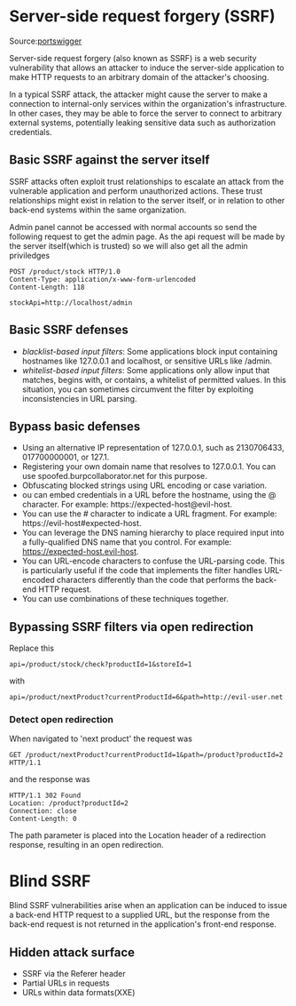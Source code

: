 # Server-side request forgery (SSRF)

Source:[portswigger](https://portswigger.net/web-security/ssrf)

Server-side request forgery (also known as SSRF) is a web security vulnerability that allows an attacker to induce the server-side application to make HTTP requests to an arbitrary domain of the attacker's choosing.

In a typical SSRF attack, the attacker might cause the server to make a connection to internal-only services within the organization's infrastructure. In other cases, they may be able to force the server to connect to arbitrary external systems, potentially leaking sensitive data such as authorization credentials.

## Basic SSRF against the server itself
SSRF attacks often exploit trust relationships to escalate an attack from the vulnerable application and perform unauthorized actions. These trust relationships might exist in relation to the server itself, or in relation to other back-end systems within the same organization.

Admin panel cannot be accessed with normal accounts so send the following request to get the admin page. As the api request will be made by the server itself(which is trusted) so we will also get all the admin priviledges
```
POST /product/stock HTTP/1.0
Content-Type: application/x-www-form-urlencoded
Content-Length: 118

stockApi=http://localhost/admin
```
## Basic SSRF defenses

- *blacklist-based input filters*: Some applications block input containing hostnames like 127.0.0.1 and localhost, or sensitive URLs like /admin.
- *whitelist-based input filters*: Some applications only allow input that matches, begins with, or contains, a whitelist of permitted values. In this situation, you can sometimes circumvent the filter by exploiting inconsistencies in URL parsing.

## Bypass basic defenses

- Using an alternative IP representation of 127.0.0.1, such as 2130706433, 017700000001, or 127.1.
- Registering your own domain name that resolves to 127.0.0.1. You can use spoofed.burpcollaborator.net for this purpose.
- Obfuscating blocked strings using URL encoding or case variation.
- ou can embed credentials in a URL before the hostname, using the @ character. For example: https://expected-host@evil-host.
- You can use the # character to indicate a URL fragment. For example: https://evil-host#expected-host.
- You can leverage the DNS naming hierarchy to place required input into a fully-qualified DNS name that you control. For example: https://expected-host.evil-host.
- You can URL-encode characters to confuse the URL-parsing code. This is particularly useful if the code that implements the filter handles URL-encoded characters differently than the code that performs the back-end HTTP request.
- You can use combinations of these techniques together.

## Bypassing SSRF filters via open redirection
Replace this
```
api=/product/stock/check?productId=1&storeId=1
```
with
```
api=/product/nextProduct?currentProductId=6&path=http://evil-user.net
```
### Detect open redirection

When navigated to 'next product' the request was
```
GET /product/nextProduct?currentProductId=1&path=/product?productId=2 HTTP/1.1
```
and the response was
```
HTTP/1.1 302 Found
Location: /product?productId=2
Connection: close
Content-Length: 0
```
The path parameter is placed into the Location header of a redirection response, resulting in an open redirection.

# Blind SSRF

Blind SSRF vulnerabilities arise when an application can be induced to issue a back-end HTTP request to a supplied URL, but the response from the back-end request is not returned in the application's front-end response.

## Hidden attack surface

- SSRF via the Referer header
- Partial URLs in requests
- URLs within data formats(XXE)
